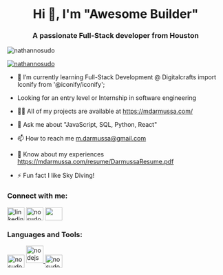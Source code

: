 <h1 align="center">Hi 👋, I'm "Awesome Builder"</h1>
<h3 align="center">A passionate Full-Stack developer from Houston</h3>
<p align="left"> <img src="https://komarev.com/ghpvc/?username=nathannosudo&label=Profile%20views&color=0e75b6&style=flat" alt="nathannosudo" /> </p>
<p align="left"> <a href="https://github.com/ryo-ma/github-profile-trophy"><img src="https://github-profile-trophy.vercel.app/?username=nathannosudo" alt="nathannosudo" /></a> </p>


- 🌱 I’m currently learning Full-Stack Development @ Digitalcrafts
import Iconify from '@iconify/iconify';


- Looking for an entry level or Internship in software engineering
- 👨‍💻 All of my projects are available at https://mdarmussa.com/
- 💬 Ask me about "JavaScript, SQL, Python, React"
- 📫 How to reach me m.darmussa@gmail.com
- 📄 Know about my experiences https://mdarmussa.com/resume/DarmussaResume.pdf
- ⚡ Fun fact I like Sky Diving!

<p align="left">
  <h3 align="left">Connect with me:</h3>
  
  <a href="https://www.linkedin.com/in/mdarmussa/" target="blank"><img align="center" src="https://img.icons8.com/external-justicon-flat-justicon/64/000000/external-linkedin-social-media-justicon-flat-justicon.png" alt="linkedin username" height="30" width="40" /></a>
  <a href="https://twitter.com/mussa_mhamed" target="blank"><img align="center" src="https://img.icons8.com/color/48/000000/twitter--v1.png" alt="nosudo_" height="30" width="40" /></a>
  <a href="https://www.codewars.com/users/MDarmussa" target="blank"><img align="center" src="https://cloud.githubusercontent.com/assets/2475572/4743290/2dcf20cc-5a26-11e4-89fb-62b861e5b29c.png" height="30" width="40" /></a> 
 </p>

<h3 align="left">Languages and Tools:</h3>
<p align="left">
    <a href="https://developer.mozilla.org/en-US/docs/Learn/Tools_and_testing/Client-side_JavaScript_frameworks" target="blank"><img align="center" src="https://img.icons8.com/color/70/000000/javascript--v1.png" alt="nosudo_" height="30" width="40" /></a>
    <a href="https://nodejs.org" target="_blank"> <img src="https://cdn.iconscout.com/icon/free/png-512/nodejs-2-226035.png" alt="nodejs" width="40" height="40"/> </a>
    <a href="https://www.w3schools.com/sql/sql_intro.asp" target="blank"><img align="center" src="https://img.icons8.com/external-outline-juicy-fish/60/000000/external-sql-coding-and-development-outline-outline-juicy-fish.png" alt="nosudo_" height="30" width="40" /></a>



</p>

